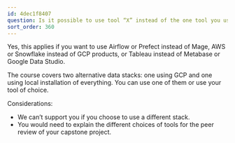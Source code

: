 ```yaml
---
id: 4dec1f8407
question: Is it possible to use tool “X” instead of the one tool you use in the course?
sort_order: 360
---
```


Yes, this applies if you want to use Airflow or Prefect instead of Mage, AWS or Snowflake instead of GCP products, or Tableau instead of Metabase or Google Data Studio.

The course covers two alternative data stacks: one using GCP and one using local installation of everything. You can use one of them or use your tool of choice.

Considerations:
- We can’t support you if you choose to use a different stack.
- You would need to explain the different choices of tools for the peer review of your capstone project.